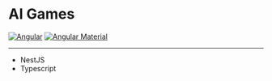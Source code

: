 # AI Games

[![Angular](https://img.shields.io/static/v1?label=frontend&message=angular&color=red&logo=angular&logoColor=red&style=for-the-badge)](https://angular.io/)
[![Angular Material](https://img.shields.io/static/v1?label=ui&message=angular%20material&color=orange&logo=materialdesign&style=for-the-badge)](https://material.angular.io/)

---

- NestJS
- Typescript
